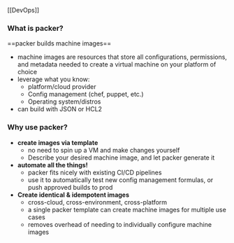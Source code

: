 [[DevOps]]
### What is packer?
==packer builds machine images==
- machine images are resources that store all configurations, permissions, and metadata needed to create a virtual machine on your platform of choice 
- leverage what you know:
    - platform/cloud provider
    - Config management (chef, puppet, etc.)
    - Operating system/distros
- can build with JSON or HCL2

### Why use packer?
- **create images via template**
    - no need to spin up a VM and make changes yourself
    - Describe your desired machine image, and let packer generate it
- **automate all the things!**
    - packer fits nicely with existing CI/CD pipelines
    - use it to automatically test new config management formulas, or push approved builds to prod
- **Create identical & idempotent images**
    - cross-cloud, cross-environment, cross-platform
    - a single packer template can create machine images for multiple use cases
    - removes overhead of needing to individually configure machine images